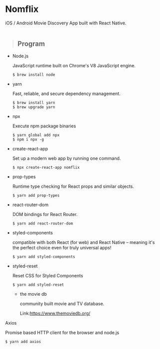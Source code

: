 # Nomflix

iOS / Android Movie Discovery App built with React Native.
<br></br>

> ## Program

- Node.js

  JavaScript runtime built on Chrome's V8 JavaScript engine.

  ```
  $ brew install node
  ```

- yarn

  Fast, reliable, and secure dependency management.

  ```
  $ brew install yarn
  $ brew upgrade yarn
  ```

- npx

  Execute npm package binaries

  ```
  $ yarn global add npx
  $ npm i npx -g
  ```

- create-react-app

  Set up a modern web app by running one command.

  ```
  $ npx create-react-app nomflix
  ```

- prop-types

  Runtime type checking for React props and similar objects.

  ```
  $ yarn add prop-types
  ```

- react-router-dom

  DOM bindings for React Router.

  ```
  $ yarn add react-router-dom
  ```

- styled-components

  compatible with both React (for web) and React Native – meaning it's the perfect choice even for truly universal apps!

  ```
  $ yarn add styled-components
  ```

- styled-reset

  Reset CSS for Styled Components

  ```
  $ yarn add styled-reset
  ```

  - the movie db

    community built movie and TV database.

    Link:https://www.themoviedb.org/

Axios

Promise based HTTP client for the browser and node.js

```
$ yarn add axios
```
